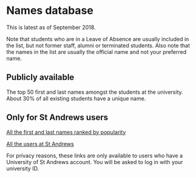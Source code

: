 # Names database
This is latest as of September 2018.

Note that students who are in a Leave of Absence are usually included in the list, but not former staff, alumni or terminated students. Also note that the names in the list are usually the official name and not your preferred name.
## Publicly available
The top 50 first and last names amongst the students at the university.
About 30% of all existing students have a unique name.
## Only for St Andrews users
[All the first and last names ranked by popularity](https://universityofstandrews907-my.sharepoint.com/:x:/g/personal/dm282_st-andrews_ac_uk/EUmG7H6XL01MvTgRwPJ2BQ0BEAcPynqvXwHROL_S3IWTPg?e=oqRxzP)

[All the users at St Andrews](https://universityofstandrews907-my.sharepoint.com/:x:/g/personal/dm282_st-andrews_ac_uk/EcDdwTgLju1BpB9oYyaAn0UBPJIYI0A7HFZE9hPxDOmhqQ?e=hLNzYP)

For privacy reasons, these links are only available to users who have a University of St Andrews account. You will be asked to log in with your university ID.
